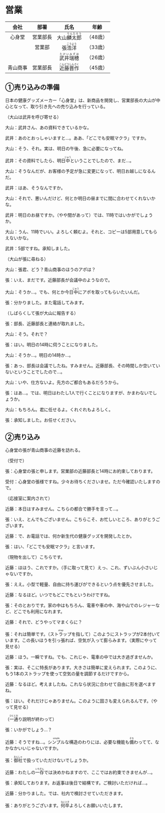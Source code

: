 # 営業

|会社|部署|氏名|年齢|
|:---:|:---:|:---:|:---:|
|心身堂|営業部長|大山<ruby>麟太郎<rt>りんたろう</rt></ruby>|（48歳）|
||営業部 |張<ruby>浩洋<rt>こうよう</rt></ruby>|（33歳）|
|||<ruby>武井<rt>たけい</rt></ruby><ruby>瑞穂<rt>みずほ</rt></ruby>|（26歳）|
|青山商事 |営業部長 |<ruby>近藤<rt>こんどう</rt></ruby><ruby>晋作<rt>しんさく</rt></ruby>|（45歳）|

## ①売り込みの準備

日本の健康グッズメーカー「心身堂」は、新商品を開発し、営業部長の大山が中心となって、取り引き先への<VocabHover vocabFile="売り込み">売り込み</VocabHover>を行っている。

（大山は武井を呼び寄せる）

大山：武井さん、あの資料できているかな。

武井：あのとおっしゃいますと…。ああ、「どこでも安眠マクラ」ですか。

大山：そう、それ。実は、明日の午後、急に必要になってね。

武井：その資料でしたら、明日<ruby>中<rt>じゅう</rt></ruby>ということでしたので、まだ…。

大山：そうなんだが、お客様の予定が急に変更になって、明日お越しになるんだ。

武井：はあ、そうなんですか。

大山：それで、悪いんだけど、何とか明日の昼までに間に合わせてくれないかな。

武井：明日のお昼ですか。（やや<VocabHover vocabFile="間">間</VocabHover>があって）では、11時ではいかがでしょうか。

大山：うん、11時でいい。よろしく頼むよ。それと、コピーは5部用意してもらえないかな。

武井：5部ですね。承知しました。

（大山が張に尋ねる）

大山：張君、どう？青山商事のほうのアポは？

張：いえ、まだです。近藤部長が会議中のようなので。

大山：そうか…。でも、何とか今日<ruby>中<rt>じゅう</rt></ruby>にアポを取ってもらいたいんだ。

張：分かりました。また電話してみます。

（しばらくして張が大山に報告する）

張：部長、近藤部長と連絡が取れました。

大山：そう。それで？

張：はい。明日の14時に<VocabHover vocabFile="伺う">伺う</VocabHover>ことになりました。

大山：そうか…。明日の14時か…。

張：あっ、部長は会議でしたね。すみません。近藤部長、その時間しか空いていないということでしたので…。

大山：いや、仕方ないよ。先方のご<VocabHover vocabFile="都合">都合</VocabHover>もあるだろうから。

張：はあ…。では、明日はわたし1人で行くことになりますが、かまわないでしょうか。

大山：もちろん。君に任せるよ。くれぐれもよろしく。

張：承知しました。お任せください。

## ②売り込み

心身堂の張が青山商事の近藤を訪れる。

（受付で）

張：心身堂の張と申します。営業部の近藤部長と14時にお約束しております。

受付：心身堂の張様ですね。少々お待ちくださいませ。ただ今確認いたしますので。

（応接室に案内されて）

近藤：本日はすみません。こちらの都合で勝手を言って…。

張：いえ、とんでもございません。こちらこそ、お忙しいところ、ありがとうございます。

近藤：で、お電話では、何か新生代の健康グッズを開発した<VocabHover vocabFile="とか">とか</VocabHover>。

張：はい、「どこでも安眠マクラ」と言います。

（現物を出して）こちらです。

近藤：ほほう、これですか。（手に取って見て）えっ、これ、ずいぶん小さいじゃないですか。

張：ええ。小型で軽量、自由に<VocabHover vocabFile="持ち運ぶ">持ち運び</VocabHover>ができるという点を優先させました。

近藤：なるほど。いつでもどこでもというわけですね。

張：そのとおりです。家の中はもちろん、電車や車の中、海や山でのレジャーなど、どこでも利用になれます。

近藤：それで、どうやってマまくらに？

張：それは簡単です。（<ruby>ストラップ<rt>strap</rt></ruby>を指して）このようにストラップが2本付いています。この長いほうを<VocabHover vocabFile="引っ張る">引っ張れば</VocabHover>、空気が入って膨らみます。（実際にやって見せる）

近藤：ほう。一瞬ですね。でも、これじゃ、電車の中では大き過ぎませんか。

張：実は、そこに特長があります。大きさは簡単に変えられます。このように、もう1本のストラップを使って空気の量を調節するだけですから。

近藤：なるほど。<VocabHover vocabFile="考える">考えましたね</VocabHover>。これなら状況に合わせて自由に形を選べますね。

張：はい。それだけじゃありません。このように固さも変えられるんです。（やって見せる）

（<VocabHover vocabFile="一通り"><ruby>一通<rt>ひととお</rt></ruby>り</VocabHover>説明が終わって）

張：いかがでしょう…？

近藤：そうですね…。<ruby>シンプル<rt>simple</rt></ruby>な構造の<VocabHover vocabFile="わりには">わりには</VocabHover>、必要な機能も<VocabHover vocabFile="備わる"><ruby>備<rt>そな</rt></ruby>わって</VocabHover>て、なかなかいいじゃないですか。

張：<ruby>御社<rt>おんしゃ</rt></ruby>で扱っていただけないでしょうか。

近藤：わたしの<VocabHover vocabFile="一存"><ruby>一存<rt>いちぞん</rt></ruby></VocabHover>では決め<VocabHover vocabFile="かねる">かねます</VocabHover>ので、ここではお約束できませんが…。

張：承知しております。お返事は後日で結構です。ご検討いただければ…。

近藤：分かりました。では、社内で検討させていただきます。

張：ありがとうございます。<VocabHover vocabFile="何卒"><ruby>何卒<rt>なにとぞ</rt></ruby></VocabHover>よろしくお願いいたします。
